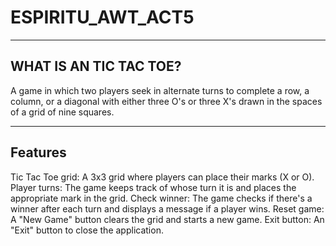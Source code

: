 # ESPIRITU_AWT_ACT5

-----------------------------------------------------------------------------------------------------------------------------------------------------------------------------------------
## WHAT IS AN TIC TAC TOE?
A game in which two players seek in alternate turns to complete a row, a column, or a diagonal with either three O's or three X's drawn in the spaces of a grid of nine squares.

------------------------------------------------------------------------------------------------------------------------------------------------------------------------------------------

## Features
Tic Tac Toe grid: A 3x3 grid where players can place their marks (X or O).
Player turns: The game keeps track of whose turn it is and places the appropriate mark in the grid.
Check winner: The game checks if there's a winner after each turn and displays a message if a player wins.
Reset game: A "New Game" button clears the grid and starts a new game.
Exit button: An "Exit" button to close the application.

